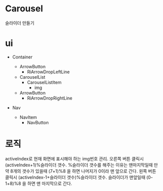 # Carousel
슬라이더 만들기

# ui
* Container
  * ArrowButton
    * RiArrowDropLeftLine
  * CarouselList
    * CarouselListItem
      * img
  * ArrowButton
    * RiArrowDropRightLine

* Nav
  * NavItem
    * NavButton

# 로직
activeIndex로 현재 화면에 표시해야 하는 img번호 관리.
오른쪽 버튼 클릭시 (activeIndex+1)%슬라이더 갯수. %슬라이더 갯수를 해주는 이유는 맨마지막일때 만약 8개의 갯수가 있을때 (7+1)%8 을 하면 나머지가 0이라 맨 앞으로 간다.
왼쪽 버튼 클릭시 (activeIndex-1+슬라이더 갯수)%슬라이더 갯수. 슬라이더가 맨앞일때 (0-1+8)%8 을 하면 맨 마지막으로 간다.
